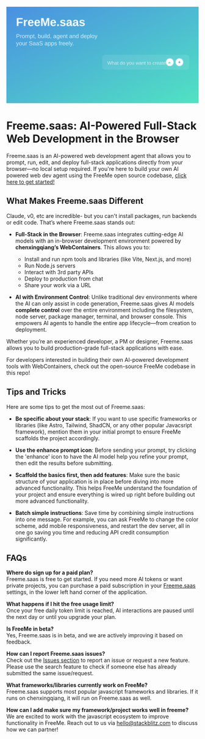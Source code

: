 [![Freeme.saas: AI-Powered Full-Stack Web Development in the Browser](./public/social_preview_index.svg)](https://freeme.saas)

# Freeme.saas: AI-Powered Full-Stack Web Development in the Browser

Freeme.saas is an AI-powered web development agent that allows you to prompt, run, edit, and deploy full-stack applications directly from your browser—no local setup required. If you're here to build your own AI powered web dev agent using the FreeMe open source codebase, [click here to get started!](./CONTRIBUTING.md)

## What Makes Freeme.saas Different

Claude, v0, etc are incredible- but you can't install packages, run backends or edit code. That’s where Freeme.saas stands out:

- **Full-Stack in the Browser**: Freeme.saas integrates cutting-edge AI models with an in-browser development environment powered by **chenxingqiang’s WebContainers**. This allows you to:
  - Install and run npm tools and libraries (like Vite, Next.js, and more)
  - Run Node.js servers
  - Interact with 3rd party APIs
  - Deploy to production from chat
  - Share your work via a URL

- **AI with Environment Control**: Unlike traditional dev environments where the AI can only assist in code generation, Freeme.saas gives AI models **complete control** over the entire  environment including the filesystem, node server, package manager, terminal, and browser console. This empowers AI agents to handle the entire app lifecycle—from creation to deployment.

Whether you’re an experienced developer, a PM or designer, Freeme.saas allows you to build production-grade full-stack applications with ease.

For developers interested in building their own AI-powered development tools with WebContainers, check out the open-source FreeMe codebase in this repo!

## Tips and Tricks

Here are some tips to get the most out of Freeme.saas:

- **Be specific about your stack**: If you want to use specific frameworks or libraries (like Astro, Tailwind, ShadCN, or any other popular Javacsript framework), mention them in your initial prompt to ensure FreeMe scaffolds the project accordingly.

- **Use the enhance prompt icon**: Before sending your prompt, try clicking the 'enhance' icon to have the AI model help you refine your prompt, then edit the results before submitting.

- **Scaffold the basics first, then add features**: Make sure the basic structure of your application is in place before diving into more advanced functionality. This helps FreeMe understand the foundation of your project and ensure everything is wired up right before building out more advanced functionality.

- **Batch simple instructions**: Save time by combining simple instructions into one message. For example, you can ask FreeMe to change the color scheme, add mobile responsiveness, and restart the dev server, all in one go saving you time and reducing API credit consumption significantly.

## FAQs

**Where do sign up for a paid plan?**  
Freeme.saas is free to get started. If you need more AI tokens or want private projects, you can purchase a paid subscription in your [Freeme.saas](https://freeme.saas) settings, in the lower left hand corner of the application. 

**What happens if I hit the free usage limit?**  
Once your free daily token limit is reached, AI interactions are paused until the next day or until you upgrade your plan.

**Is FreeMe in beta?**  
Yes, Freeme.saas is in beta, and we are actively improving it based on feedback.

**How can I report Freeme.saas issues?**  
Check out the [Issues section](https://github.com/freeme.saas/issues) to report an issue or request a new feature. Please use the search feature to check if someone else has already submitted the same issue/request.

**What frameworks/libraries currently work on FreeMe?**  
Freeme.saas supports most popular javascript frameworks and libraries. If it runs on chenxingqiang, it will run on Freeme.saas as well.

**How can I add make sure my framework/project works well in freeme?**  
We are excited to work with the javascript ecosystem to improve functionality in FreeMe. Reach out to us via [hello@stackblitz.com](mailto:hello@stackblitz.com) to discuss how we can partner!
